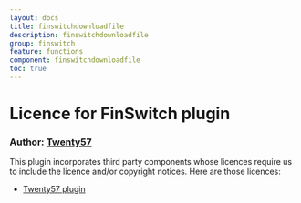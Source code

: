 ```yaml
---
layout: docs
title: finswitchdownloadfile
description: finswitchdownloadfile
group: finswitch
feature: functions
component: finswitchdownloadfile
toc: true
---
```

# Licence for FinSwitch plugin

### Author: [Twenty57](http://www.twenty57.com)

This plugin incorporates third party components whose licences require us to include the licence and/or copyright notices. Here are those licences:

- [Twenty57 plugin](https://linx.software/plugins/builtin/licence/)
